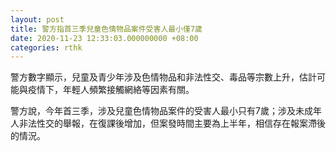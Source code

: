 ```yaml
---
layout: post
title: 警方指首三季兒童色情物品案件受害人最小僅7歲
date: 2020-11-23 12:33:03.000000000 +08:00
categories: rthk
---
```


警方數字顯示，兒童及青少年涉及色情物品和非法性交、毒品等宗數上升，估計可能與疫情下，年輕人頻繁接觸網絡等因素有關。

警方說，今年首三季，涉及兒童色情物品案件的受害人最小只有7歲；涉及未成年人非法性交的舉報，在復課後增加，但案發時間主要為上半年，相信存在報案滯後的情況。
